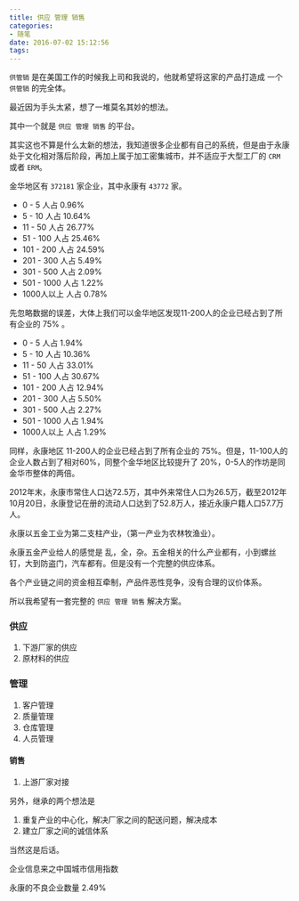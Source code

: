 ```yaml
---
title: 供应 管理 销售
categories: 
- 随笔
date: 2016-07-02 15:12:56
tags:
---
```


`供管销` 是在美国工作的时候我上司和我说的，他就希望将这家的产品打造成 一个 `供管销` 的完全体。

最近因为手头太紧，想了一堆莫名其妙的想法。

其中一个就是  `供应 管理 销售` 的平台。

其实这也不算是什么太新的想法，我知道很多企业都有自己的系统，但是由于永康处于文化相对落后阶段，再加上属于加工密集城市，并不适应于大型工厂的 `CRM` 或者 `ERM`。

金华地区有 `372181` 家企业，其中永康有 `43772` 家。

-   0 -   5 人占  0.96%
-   5 -  10 人占 10.64%
-  11 -  50 人占 26.77%
-  51 - 100 人占 25.46%
- 101 - 200 人占 24.59%
- 201 - 300 人占  5.49%
- 301 - 500 人占  2.09%
- 501 - 1000 人占 1.22%
- 1000人以上 人占  0.78%

先忽略数据的误差，大体上我们可以金华地区发现11-200人的企业已经占到了所有企业的 75% 。

-   0 -   5 人占  1.94%
-   5 -  10 人占 10.36%
-  11 -  50 人占 33.01%
-  51 - 100 人占 30.67%
- 101 - 200 人占 12.94%
- 201 - 300 人占  5.50%
- 301 - 500 人占  2.27%
- 501 - 1000 人占 1.94%
- 1000人以上 人占  1.29%

同样，永康地区 11-200人的企业已经占到了所有企业的 75%。但是，11-100人的企业人数占到了相对60%，同整个金华地区比较提升了 20%，0-5人的作坊是同金华市整体的两倍。

2012年末，永康市常住人口达72.5万，其中外来常住人口为26.5万，截至2012年10月20日，永康登记在册的流动人口达到了52.8万人，接近永康户籍人口57.7万人。

永康以五金工业为第二支柱产业，（第一产业为农林牧渔业）。

永康五金产业给人的感觉是 乱，全，杂。五金相关的什么产业都有，小到螺丝钉，大到防盗门，汽车都有。但是没有一个完整的供应体系。

各个产业链之间的资金相互牵制，产品件恶性竞争，没有合理的议价体系。

所以我希望有一套完整的 `供应 管理 销售` 解决方案。

### 供应 

1. 下游厂家的供应
2. 原材料的供应

### 管理

1. 客户管理
2. 质量管理
3. 仓库管理
4. 人员管理

#### 销售

1. 上游厂家对接

另外，继承的两个想法是

1. 重复产业的中心化，解决厂家之间的配送问题，解决成本
2. 建立厂家之间的诚信体系

当然这是后话。

企业信息来之中国城市信用指数

永康的不良企业数量 2.49%
